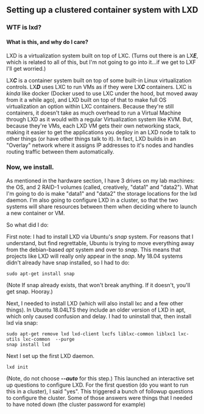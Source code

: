 ## Setting up a clustered container system with LXD
  
### WTF is lxd?

#### What is this, and why do I care? 

LXD is a virtualization system built on top of LXC. (Turns out there is an LX***E***, which is related to all of this,
but I'm not going to go into it...if we get to LXF I'll get worried.) 

LX***C*** is a container system built on top of some built-in Linux virtualization controls. LX***D*** uses LXC to run 
VMs as if they were LX***C*** containers. LXC is *kinda* like docker (Docker used to use LXC under the hood, but 
moved away from it a while ago), and LXD built on top of that to make full OS virtualization an option within LXC 
containers. Because they're still containers, it doesn't take as much overhead to run a Virtual Machine through LXD 
as it would with a regular Virtualization system like KVM. But, because they're VMs, each LXD VM gets their own 
networking stack, making it easier to get the applications you deploy in an LXD node to talk to other things (or have 
other things talk to it). In fact, LXD builds in an "Overlay" network where it assigns IP addresses to it's nodes and 
handles routing traffic between them automatically.

### Now, we install.

As mentioned in the hardware section, I have 3 drives on my lab machines: the OS, and 2 RAID-1 volumes (called, 
creatively, "data1" and "data2"). What I'm going to do is make "data1" and "data2" the storage locations for the
lxd daemon. I'm also going to configure LXD in a cluster, so that the two systems will share resources between them
when deciding where to launch a new container or VM.

So what did I do:

First note: I had to install LXD via Ubuntu's *snap* system. For reasons that I understand, but find 
regrettable, Ubuntu is trying to move everything away from the debian-based *apt* system and over to *snap*. This means
that projects like LXD will really only appear in the *snap*. My 18.04 systems didn't already have snap installed, so 
I had to do:

    sudo apt-get install snap
   
(Note If snap already exists, that won't break anything. If it doesn't, you'll get snap. Hooray.)

Next, I needed to install LXD (which will also install lxc and a few other things). In Ubuntu 18.04LTS they include an
older version of LXD in apt, which only caused confusion and delay. I had to uninstall that, then install lxd via snap:

    sudo apt-get remove lxd lxd-client lxcfs liblxc-common liblxc1 lxc-utils lxc-common  --purge
    snap install lxd

Next I set up the first LXD daemon. 

    lxd init
    
(Note, do not choose ***--auto*** for this step.) This launched an interactive set up questions to configure LXD.
For the first question (do you want to run this in a cluster), I said "yes". This triggered a bunch of followup
questions to configure the cluster. Some of those answers were things that I needed to have noted down (the cluster
password for example)